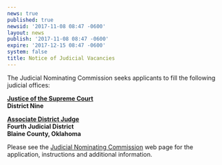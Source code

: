 ```yaml
---
news: true
published: true
newsid: '2017-11-08 08:47 -0600'
layout: news
publish: '2017-11-08 08:47 -0600'
expire: '2017-12-15 08:47 -0600'
system: false
title: Notice of Judicial Vacancies
---
```

The Judicial Nominating Commission seeks applicants to fill the following judicial offices:

**[Justice of the Supreme Court](http://www.oscn.net/jobs/1711070856/justice-of-the-supreme-court)  
District Nine**

**[Associate District Judge](http://www.oscn.net/jobs/1711070849/associate-district-judge)  
Fourth Judicial District  
Blaine County, Oklahoma**

Please see the [Judicial Nominating Commission](http://www.oscn.net/jnc/about) web page for the application, instructions and additional information.
